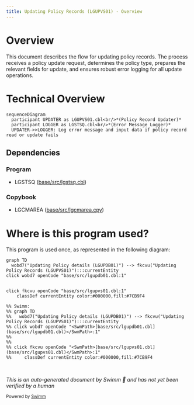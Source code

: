 ```yaml
---
title: Updating Policy Records (LGUPVS01) - Overview
---
```

# Overview

This document describes the flow for updating policy records. The process receives a policy update request, determines the policy type, prepares the relevant fields for update, and ensures robust error logging for all update operations.

# Technical Overview

```mermaid
sequenceDiagram
  participant UPDATER as LGUPVS01.cbl<br/>*(Policy Record Updater)*
  participant LOGGER as LGSTSQ.cbl<br/>*(Error Message Logger)*
  UPDATER->>LOGGER: Log error message and input data if policy record read or update fails
```

## Dependencies

### Program

- LGSTSQ (<SwmPath>[base/src/lgstsq.cbl](base/src/lgstsq.cbl)</SwmPath>)

### Copybook

- LGCMAREA (<SwmPath>[base/src/lgcmarea.cpy](base/src/lgcmarea.cpy)</SwmPath>)

# Where is this program used?

This program is used once, as represented in the following diagram:

```mermaid
graph TD
  wobd7("Updating Policy details (LGUPDB01)") --> fkcvu("Updating Policy Records (LGUPVS01)"):::currentEntity
click wobd7 openCode "base/src/lgupdb01.cbl:1"
  
  
click fkcvu openCode "base/src/lgupvs01.cbl:1"
    classDef currentEntity color:#000000,fill:#7CB9F4

%% Swimm:
%% graph TD
%%   wobd7("Updating Policy details (LGUPDB01)") --> fkcvu("Updating Policy Records (LGUPVS01)"):::currentEntity
%% click wobd7 openCode "<SwmPath>[base/src/lgupdb01.cbl](base/src/lgupdb01.cbl)</SwmPath>:1"
%%   
%%   
%% click fkcvu openCode "<SwmPath>[base/src/lgupvs01.cbl](base/src/lgupvs01.cbl)</SwmPath>:1"
%%     classDef currentEntity color:#000000,fill:#7CB9F4
```

&nbsp;

*This is an auto-generated document by Swimm 🌊 and has not yet been verified by a human*

<SwmMeta version="3.0.0" repo-id="Z2l0aHViJTNBJTNBU3dpbW1pby1nZW5hcHAtbW90b3IlM0ElM0FHaXJpLVN3aW1t" repo-name="Swimmio-genapp-motor"><sup>Powered by [Swimm](https://app.swimm.io/)</sup></SwmMeta>
